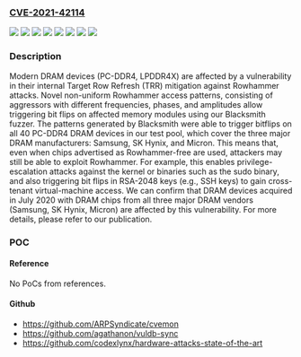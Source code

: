### [CVE-2021-42114](https://cve.mitre.org/cgi-bin/cvename.cgi?name=CVE-2021-42114)
![](https://img.shields.io/static/v1?label=Product&message=Micron%20ddr4_sdram&color=blue)
![](https://img.shields.io/static/v1?label=Product&message=Micron%20lpddr4&color=blue)
![](https://img.shields.io/static/v1?label=Product&message=SK%20Hynix%20ddr4_sdram&color=blue)
![](https://img.shields.io/static/v1?label=Product&message=SK%20Hynix%20lpddr4&color=blue)
![](https://img.shields.io/static/v1?label=Product&message=Samsung%20ddr4_sdram&color=blue)
![](https://img.shields.io/static/v1?label=Product&message=Samsung%20lpddr4&color=blue)
![](https://img.shields.io/static/v1?label=Version&message=n%2Fa&color=blue)
![](https://img.shields.io/static/v1?label=Vulnerability&message=CWE-20%3A%20Improper%20Input%20Validation&color=brighgreen)

### Description

Modern DRAM devices (PC-DDR4, LPDDR4X) are affected by a vulnerability in their internal Target Row Refresh (TRR) mitigation against Rowhammer attacks. Novel non-uniform Rowhammer access patterns, consisting of aggressors with different frequencies, phases, and amplitudes allow triggering bit flips on affected memory modules using our Blacksmith fuzzer. The patterns generated by Blacksmith were able to trigger bitflips on all 40 PC-DDR4 DRAM devices in our test pool, which cover the three major DRAM manufacturers: Samsung, SK Hynix, and Micron. This means that, even when chips advertised as Rowhammer-free are used, attackers may still be able to exploit Rowhammer. For example, this enables privilege-escalation attacks against the kernel or binaries such as the sudo binary, and also triggering bit flips in RSA-2048 keys (e.g., SSH keys) to gain cross-tenant virtual-machine access. We can confirm that DRAM devices acquired in July 2020 with DRAM chips from all three major DRAM vendors (Samsung, SK Hynix, Micron) are affected by this vulnerability. For more details, please refer to our publication.

### POC

#### Reference
No PoCs from references.

#### Github
- https://github.com/ARPSyndicate/cvemon
- https://github.com/agathanon/vuldb-sync
- https://github.com/codexlynx/hardware-attacks-state-of-the-art

